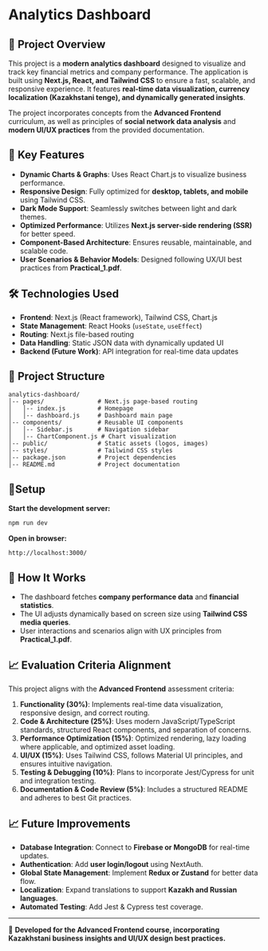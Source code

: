 # **Analytics Dashboard**

## **📌 Project Overview**
This project is a **modern analytics dashboard** designed to visualize and track key financial metrics and company performance. The application is built using **Next.js, React, and Tailwind CSS** to ensure a fast, scalable, and responsive experience. It features **real-time data visualization, currency localization (Kazakhstani tenge), and dynamically generated insights**.

The project incorporates concepts from the **Advanced Frontend** curriculum, as well as principles of **social network data analysis** and **modern UI/UX practices** from the provided documentation. 

## **🚀 Key Features**
- **Dynamic Charts & Graphs**: Uses React Chart.js to visualize business performance.
- **Responsive Design**: Fully optimized for **desktop, tablets, and mobile** using Tailwind CSS.
- **Dark Mode Support**: Seamlessly switches between light and dark themes.
- **Optimized Performance**: Utilizes **Next.js server-side rendering (SSR)** for better speed.
- **Component-Based Architecture**: Ensures reusable, maintainable, and scalable code.
- **User Scenarios & Behavior Models**: Designed following UX/UI best practices from **Practical_1.pdf**.

## **🛠️ Technologies Used**
- **Frontend**: Next.js (React framework), Tailwind CSS, Chart.js
- **State Management**: React Hooks (`useState`, `useEffect`)
- **Routing**: Next.js file-based routing
- **Data Handling**: Static JSON data with dynamically updated UI
- **Backend (Future Work)**: API integration for real-time data updates

## **📂 Project Structure**
```
analytics-dashboard/
│-- pages/               # Next.js page-based routing
│   │-- index.js         # Homepage
│   │-- dashboard.js     # Dashboard main page
│-- components/          # Reusable UI components
│   │-- Sidebar.js       # Navigation sidebar
│   │-- ChartComponent.js # Chart visualization
│-- public/              # Static assets (logos, images)
│-- styles/              # Tailwind CSS styles
│-- package.json         # Project dependencies
│-- README.md            # Project documentation
```

## **🔧Setup**
**Start the development server:**
   ```sh
   npm run dev
   ```
**Open in browser:**
   ```
   http://localhost:3000/
   ```

## **🌟 How It Works**
- The dashboard fetches **company performance data** and **financial statistics**.
- The UI adjusts dynamically based on screen size using **Tailwind CSS media queries**.
- User interactions and scenarios align with UX principles from **Practical_1.pdf**.

## **📈 Evaluation Criteria Alignment**
This project aligns with the **Advanced Frontend** assessment criteria:
1. **Functionality (30%)**: Implements real-time data visualization, responsive design, and correct routing.
2. **Code & Architecture (25%)**: Uses modern JavaScript/TypeScript standards, structured React components, and separation of concerns.
3. **Performance Optimization (15%)**: Optimized rendering, lazy loading where applicable, and optimized asset loading.
4. **UI/UX (15%)**: Uses Tailwind CSS, follows Material UI principles, and ensures intuitive navigation.
5. **Testing & Debugging (10%)**: Plans to incorporate Jest/Cypress for unit and integration testing.
6. **Documentation & Code Review (5%)**: Includes a structured README and adheres to best Git practices.

## **📈 Future Improvements**
- **Database Integration**: Connect to **Firebase or MongoDB** for real-time updates.
- **Authentication**: Add **user login/logout** using NextAuth.
- **Global State Management**: Implement **Redux or Zustand** for better data flow.
- **Localization**: Expand translations to support **Kazakh and Russian languages**.
- **Automated Testing**: Add Jest & Cypress test coverage.

---
🚀 **Developed for the Advanced Frontend course, incorporating Kazakhstani business insights and UI/UX design best practices.**

